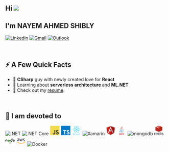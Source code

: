 ## Hi <a href="https://www.gautamkrishnar.com/"><img src="https://media.giphy.com/media/hvRJCLFzcasrR4ia7z/giphy.gif" width="25px"></a> 
## I'm NAYEM AHMED SHIBLY


[![Linkedin](https://img.shields.io/badge/-LinkedIn-blue?style=flat&logo=Linkedin&logoColor=white)](https://www.linkedin.com/in/nayem-ahmed-shibly/)
[![Gmail](https://img.shields.io/badge/-Gmail-c14438?style=flat&logo=Gmail&logoColor=white)](mailto:siblee77@gmail.com)
[![Outlook](https://img.shields.io/badge/-Outlook-0078D4?style=flat&logo=Microsoft-Outlook&logoColor=white)](mailto:siblee77@outlook.com)

&nbsp;

<h2>⚡️ A Few Quick Facts</h2>
<ul>
<li>🔭 <strong>CSharp</strong> guy with newly created love for <strong>React</strong> </li>
<li>🧐 Learning about <strong>serverless architecture </strong> and <strong>ML.NET</strong></li>
<li>📙 Check out my <a href="https://ahmedshibly.github.io/resume/">resume</a>.</li>

</ul>

&nbsp;

<h2>🚀 I am devoted to</h2>
<p align="left">
<img src="https://cdn.worldvectorlogo.com/logos/dot-net-core-7.svg" alt=".NET" width="30" height="30" />

<img src="https://upload.wikimedia.org/wikipedia/commons/thumb/a/a3/.NET_Logo.svg/800px-.NET_Logo.svg.png" alt=".NET Core" width="30" height="30" />

<img src="https://raw.githubusercontent.com/devicons/devicon/master/icons/javascript/javascript-original.svg" alt="javascript" width="30" height="30" />

<img src="https://raw.githubusercontent.com/devicons/devicon/master/icons/typescript/typescript-original.svg" alt="typescript" width="30" height="30" />

<img src="https://raw.githubusercontent.com/devicons/devicon/master/icons/react/react-original-wordmark.svg" alt="react" width="30" height="30" />

<img src="https://upload.wikimedia.org/wikipedia/commons/f/f2/Xamarin-logo.svg" alt="Xamarin" width="30" height="30" />  

<img src="https://raw.githubusercontent.com/devicons/devicon/master/icons/angularjs/angularjs-original.svg" alt="angular-js" width="30" height="30" />

<img src="https://raw.githubusercontent.com/devicons/devicon/master/icons/java/java-original-wordmark.svg" alt="java" width="30" height="30" />

<img src="https://cdn.worldvectorlogo.com/logos/mongodb-icon-1.svg" alt="mongodb" width="30" height="30" />

<img src="https://raw.githubusercontent.com/devicons/devicon/master/icons/redis/redis-original-wordmark.svg" alt="redis" width="30" height="30" />

<img src="https://raw.githubusercontent.com/devicons/devicon/master/icons/nodejs/nodejs-original-wordmark.svg" alt="nodejs" width="30" height="30" />

<img src="https://raw.githubusercontent.com/github/explore/80688e429a7d4ef2fca1e82350fe8e3517d3494d/topics/aws/aws.png" alt="aws" width="30" height="30" />

<img src="https://cdn.worldvectorlogo.com/logos/docker-3.svg" alt="Docker" width="30" height="30" />

</p>

&nbsp;



